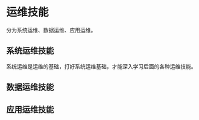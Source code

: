# 运维技能

分为系统运维、数据运维、应用运维。

## 系统运维技能

系统运维是运维的基础，打好系统运维基础，才能深入学习后面的各种运维技能。


## 数据运维技能


## 应用运维技能

